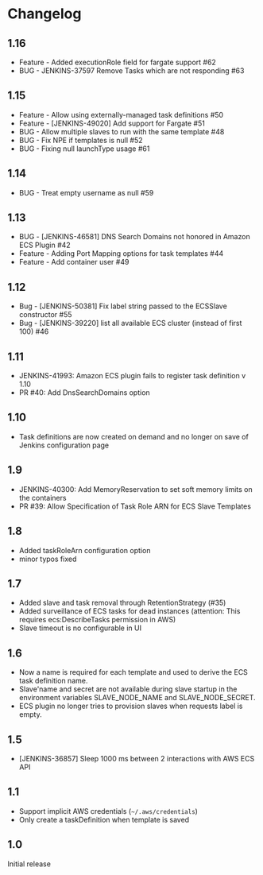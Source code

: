 # Changelog

## 1.16
- Feature - Added executionRole field for fargate support #62
- BUG - JENKINS-37597 Remove Tasks which are not responding #63

## 1.15
- Feature - Allow using externally-managed task definitions #50
- Feature - [JENKINS-49020] Add support for Fargate #51
- BUG - Allow multiple slaves to run with the same template #48
- BUG - Fix NPE if templates is null #52
- BUG - Fixing null launchType usage #61

## 1.14
- BUG - Treat empty username as null #59

## 1.13
- BUG - [JENKINS-46581] DNS Search Domains not honored in Amazon ECS Plugin #42
- Feature - Adding Port Mapping options for task templates #44
- Feature - Add container user #49

## 1.12
- Bug - [JENKINS-50381] Fix label string passed to the ECSSlave constructor #55
- Bug - [JENKINS-39220] list all available ECS cluster (instead of first 100) #46

## 1.11
- JENKINS-41993: Amazon ECS plugin fails to register task definition v 1.10
- PR #40: Add DnsSearchDomains option

## 1.10
- Task definitions are now created on demand and no longer on save of Jenkins configuration page

## 1.9
- JENKINS-40300: Add MemoryReservation to set soft memory limits on the containers
- PR #39: Allow Specification of Task Role ARN for ECS Slave Templates

## 1.8
- Added taskRoleArn configuration option
- minor typos fixed

## 1.7
- Added slave and task removal through RetentionStrategy (#35)
- Added surveillance of ECS tasks for dead instances (attention: This requires ecs:DescribeTasks permission in AWS)
- Slave timeout is no configurable in UI

## 1.6
- Now a name is required for each template and used to derive the ECS task definition name.
- Slave'name and secret are not available during slave startup in the environment variables SLAVE_NODE_NAME and SLAVE_NODE_SECRET.
- ECS plugin no longer tries to provision slaves when requests label is empty.

## 1.5
- [JENKINS-36857] Sleep 1000 ms between 2 interactions with AWS ECS API

## 1.1
- Support implicit AWS credentials (`~/.aws/credentials`)
- Only create a taskDefinition when template is saved

## 1.0
Initial release
